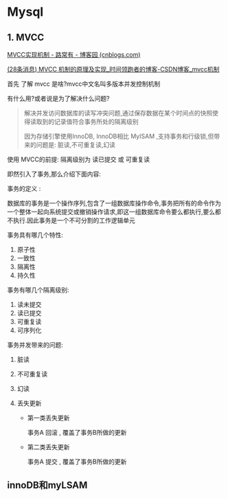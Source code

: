 # Mysql

## 1. MVCC

[MVCC实现机制 - 路常有 - 博客园 (cnblogs.com)](https://www.cnblogs.com/luchangyou/p/11321607.html)

[(28条消息) MVCC 机制的原理及实现_时间领跑者的博客-CSDN博客_mvcc机制](https://blog.csdn.net/qq_41361506/article/details/108538702)

首先 了解 mvcc 是啥?mvcc中文名叫多版本并发控制机制

有什么用?或者说是为了解决什么问题?

> 解决并发访问数据库的读写冲突问题,通过保存数据在某个时间点的快照使得读取到的记录值符合事务所处的隔离级别
>
> 因为存储引擎使用InnoDB, InnoDB相比 MyISAM ,支持事务和行级锁,但带来的问题是: 脏读,不可重复读,幻读



使用 MVCC的前提: 隔离级别为 读已提交 或 可重复读

即然引入了事务,那么介绍下面内容:

事务的定义 : 

数据库的事务是一个操作序列,包含了一组数据库操作命令,事务把所有的命令作为一个整体一起向系统提交或撤销操作请求,即这一组数据库命令要么都执行,要么都不执行.因此事务是一个不可分割的工作逻辑单元



事务具有哪几个特性:

1. 原子性
2. 一致性
3. 隔离性
4. 持久性



事务有哪几个隔离级别:

1. 读未提交
2. 读已提交
3. 可重复读
4. 可序列化



事务并发带来的问题:

1. 脏读

2. 不可重复读

3. 幻读

4. 丢失更新

   * 第一类丢失更新

     事务A 回滚 , 覆盖了事务B所做的更新

   * 第二类丢失更新

     事务A 提交 , 覆盖了事务B所做的更新





## innoDB和myLSAM





